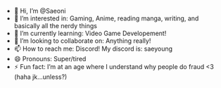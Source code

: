 - 👋 Hi, I’m @Saeoni
- 👀 I’m interested in: Gaming, Anime, reading manga, writing, and basically all the nerdy things
- 🌱 I’m currently learning: Video Game Developement!
- 💞️ I’m looking to collaborate on: Anything really!
- 📫 How to reach me: Discord! My discord is: saeyoung
- 😄 Pronouns: Super/tired
- ⚡ Fun fact: I’m at an age where I understand why people do fraud <3 (haha jk...unless?)

<!---
Saeoni/Saeoni is a ✨ special ✨ repository because its `README.md` (this file) appears on your GitHub profile.
You can click the Preview link to take a look at your changes.
--->
